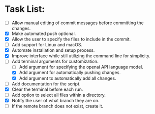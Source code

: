 # Task List:

- [ ] Allow manual editing of commit messages before committing the changes.
- [x] Make automated push optional.
- [x] Allow the user to specify the files to include in the commit.
- [ ] Add support for Linux and macOS.
- [x] Automate installation and setup process.
- [x] Improve interface while still utilizing the command line for simplicity.
- [ ] Add terminal arguments for customization.
  - [ ] Add argument for specifying the openai API language model.
  - [x] Add argument for automatically pushing changes.
  - [x] Add argument to automatically add all changes.
- [ ] Add documentation for the script.
- [x] Clear the terminal before each run.
- [ ] Add option to select all files within a directory.
- [x] Notify the user of what branch they are on.
- [ ] If the remote branch does not exist, create it.